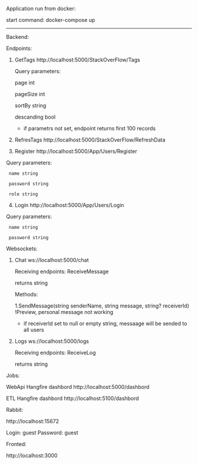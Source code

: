 Application run from docker:

 start command: docker-compose up

__________________________________________________________________________________________________________________________

Backend:


Endpoints:

1. GetTags http://localhost:5000/StackOverFlow/Tags 

    Query parameters:

     page int

     pageSize int

     sortBy string

     descanding bool

   - if parametrs not set, endpoint returns first 100 records 

  2. RefresTags http://localhost:5000/StackOverFlow/RefreshData 

  3. Register http://localhost:5000/App/Users/Register

   Query parameters:

     name string

     password string

     role string
  
  4. Login http://localhost:5000/App/Users/Login

   Query parameters:

     name string

     password string

Websockets:

1. Chat ws://localhost:5000/chat 

    Receiving endpoints: ReceiveMessage

     returns string

   Methods:

     1.SendMessage(string senderName, string message, string? receiverId) !Preview, personal message not working
     
     - if receiverId set to null or empty string, messaage will be sended to all users

2. Logs ws://localhost:5000/logs

    Receiving endpoints: ReceiveLog

     returns string

Jobs:

WebApi Hangfire dashbord http://localhost:5000/dashbord

ETL Hangfire dashbord http://localhost:5100/dashbord

Rabbit:

http://localhost:15672

Login: guest
Password: guest

Fronted:

http://localhost:3000
 

